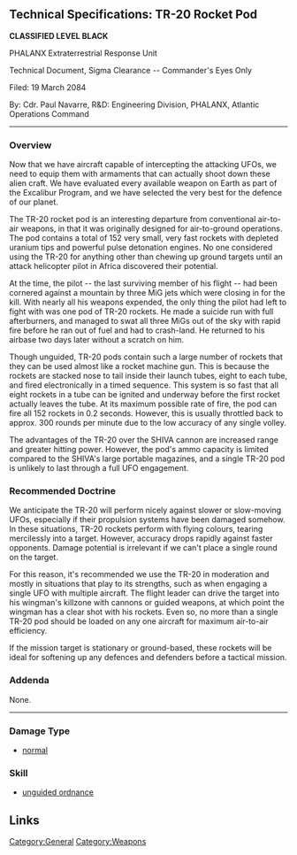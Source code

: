 ## Technical Specifications: TR-20 Rocket Pod

**CLASSIFIED LEVEL BLACK**

PHALANX Extraterrestrial Response Unit

Technical Document, Sigma Clearance -- Commander's Eyes Only

Filed: 19 March 2084

By: Cdr. Paul Navarre, R&D: Engineering Division, PHALANX, Atlantic
Operations Command

------------------------------------------------------------------------

### Overview

Now that we have aircraft capable of intercepting the attacking UFOs, we
need to equip them with armaments that can actually shoot down these
alien craft. We have evaluated every available weapon on Earth as part
of the Excalibur Program, and we have selected the very best for the
defence of our planet.

The TR-20 rocket pod is an interesting departure from conventional
air-to-air weapons, in that it was originally designed for air-to-ground
operations. The pod contains a total of 152 very small, very fast
rockets with depleted uranium tips and powerful pulse detonation
engines. No one considered using the TR-20 for anything other than
chewing up ground targets until an attack helicopter pilot in Africa
discovered their potential.

At the time, the pilot -- the last surviving member of his flight -- had
been cornered against a mountain by three MiG jets which were closing in
for the kill. With nearly all his weapons expended, the only thing the
pilot had left to fight with was one pod of TR-20 rockets. He made a
suicide run with full afterburners, and managed to swat all three MiGs
out of the sky with rapid fire before he ran out of fuel and had to
crash-land. He returned to his airbase two days later without a scratch
on him.

Though unguided, TR-20 pods contain such a large number of rockets that
they can be used almost like a rocket machine gun. This is because the
rockets are stacked nose to tail inside their launch tubes, eight to
each tube, and fired electronically in a timed sequence. This system is
so fast that all eight rockets in a tube can be ignited and underway
before the first rocket actually leaves the tube. At its maximum
possible rate of fire, the pod can fire all 152 rockets in 0.2 seconds.
However, this is usually throttled back to approx. 300 rounds per minute
due to the low accuracy of any single volley.

The advantages of the TR-20 over the SHIVA cannon are increased range
and greater hitting power. However, the pod's ammo capacity is limited
compared to the SHIVA's large portable magazines, and a single TR-20 pod
is unlikely to last through a full UFO engagement.

### Recommended Doctrine

We anticipate the TR-20 will perform nicely against slower or
slow-moving UFOs, especially if their propulsion systems have been
damaged somehow. In these situations, TR-20 rockets perform with flying
colours, tearing mercilessly into a target. However, accuracy drops
rapidly against faster opponents. Damage potential is irrelevant if we
can't place a single round on the target.

For this reason, it's recommended we use the TR-20 in moderation and
mostly in situations that play to its strengths, such as when engaging a
single UFO with multiple aircraft. The flight leader can drive the
target into his wingman's killzone with cannons or guided weapons, at
which point the wingman has a clear shot with his rockets. Even so, no
more than a single TR-20 pod should be loaded on any one aircraft for
maximum air-to-air efficiency.

If the mission target is stationary or ground-based, these rockets will
be ideal for softening up any defences and defenders before a tactical
mission.

### Addenda

None.

------------------------------------------------------------------------

### Damage Type

- [normal](Damage/normal "wikilink")

### Skill

- [unguided ordnance](Skills/unguided "wikilink")

## Links

[Category:General](Category:General "wikilink")
[Category:Weapons](Category:Weapons "wikilink")
